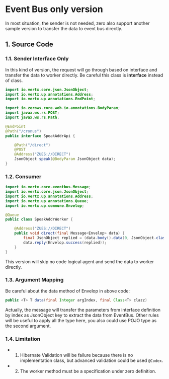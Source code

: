 # Event Bus only version

In most situation, the sender is not needed, zero also support another sample version to transfer the data to event bus
directly.

## 1. Source Code

### 1.1. Sender Interface Only

In this kind of version, the request will go through based on interface and transfer the data to worker directly. Be
careful this class is **interface** instead of class.

```java
import io.vertx.core.json.JsonObject;
import io.vertx.up.annotations.Address;
import io.vertx.up.annotations.EndPoint;

import io.zerows.core.web.io.annotations.BodyParam;
import javax.ws.rs.POST;
import javax.ws.rs.Path;

@EndPoint
@Path("/cronus")
public interface SpeakAddrApi {

    @Path("/direct")
    @POST
    @Address("ZUES://DIRECT")
    JsonObject speak(@BodyParam JsonObject data);
}
```

### 1.2. Consumer

```java
import io.vertx.core.eventbus.Message;
import io.vertx.core.json.JsonObject;
import io.vertx.up.annotations.Address;
import io.vertx.up.annotations.Queue;
import io.vertx.up.commune.Envelop;

@Queue
public class SpeakAddrWorker {

    @Address("ZUES://DIRECT")
    public void direct(final Message<Envelop> data) {
        final JsonObject replied = (data.body().data(0, JsonObject.class));
        data.reply(Envelop.success(replied));
    }
}
```

This version will skip no code logical agent and send the data to worker directly.

### 1.3. Argument Mapping

Be careful about the data method of Envelop in above code:

```java
public <T> T data(final Integer argIndex, final Class<T> clazz)
```

Actually, the message will transfer the parameters from interface definition by index as JsonObject key to extract the
data from EventBus. Other rules will be useful to apply all the type here, you also could use POJO type as the second
argument.

### 1.4. Limitation

*
    1. Hibernate Validation will be failure because there is no implementation class, but advanced validation could be
       used `@Codex`.
*
    2. The worker method must be a specification under zero definition.
